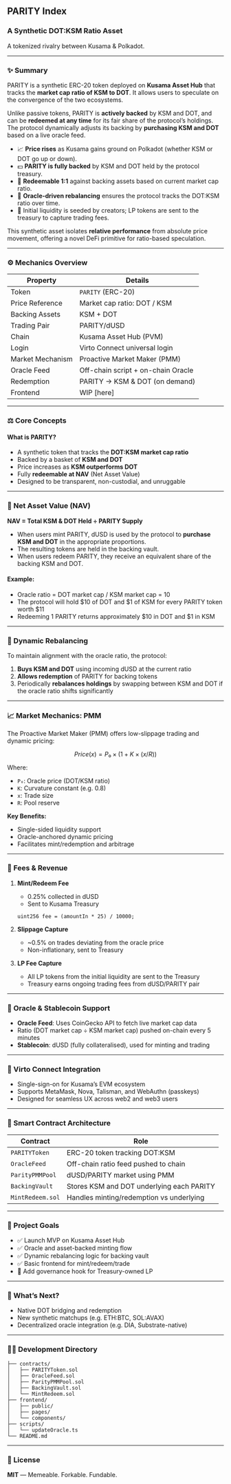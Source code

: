 ## PARITY Index

### A Synthetic DOT\:KSM Ratio Asset

A tokenized rivalry between Kusama & Polkadot.

---

### ✨ Summary

PARITY is a synthetic ERC-20 token deployed on **Kusama Asset Hub** that tracks the **market cap ratio of KSM to DOT**. It allows users to speculate on the convergence of the two ecosystems.

Unlike passive tokens, PARITY is **actively backed** by KSM and DOT, and can be **redeemed at any time** for its fair share of the protocol’s holdings. The protocol dynamically adjusts its backing by **purchasing KSM and DOT** based on a live oracle feed.

* 📈 **Price rises** as Kusama gains ground on Polkadot (whether KSM or DOT go up or down).
* 💵 **PARITY is fully backed** by KSM and DOT held by the protocol treasury.
* 🔁 **Redeemable 1:1** against backing assets based on current market cap ratio.
* 🧮 **Oracle-driven rebalancing** ensures the protocol tracks the DOT\:KSM ratio over time.
* 🧰 Initial liquidity is seeded by creators; LP tokens are sent to the treasury to capture trading fees.

This synthetic asset isolates **relative performance** from absolute price movement, offering a novel DeFi primitive for ratio-based speculation.

---

### ⚙️ Mechanics Overview

| Property         | Details                            |
| ---------------- | ---------------------------------- |
| Token            | `PARITY` (ERC-20)                  |
| Price Reference  | Market cap ratio: DOT / KSM        |
| Backing Assets   | KSM + DOT                          |
| Trading Pair     | PARITY/dUSD                        |
| Chain            | Kusama Asset Hub (PVM)             |
| Login            | Virto Connect universal login      |
| Market Mechanism | Proactive Market Maker (PMM)       |
| Oracle Feed      | Off-chain script + on-chain Oracle |
| Redemption       | PARITY → KSM & DOT (on demand)     |
| Frontend         | WIP \[here]                        |

---

### ⚖️ Core Concepts

#### What is PARITY?

* A synthetic token that tracks the **DOT\:KSM market cap ratio**
* Backed by a basket of **KSM and DOT**
* Price increases as **KSM outperforms DOT**
* Fully **redeemable at NAV** (Net Asset Value)
* Designed to be transparent, non-custodial, and unruggable

---

### 🧪 Net Asset Value (NAV)

**NAV = Total KSM & DOT Held ÷ PARITY Supply**

* When users mint PARITY, dUSD is used by the protocol to **purchase KSM and DOT** in the appropriate proportions.
* The resulting tokens are held in the backing vault.
* When users redeem PARITY, they receive an equivalent share of the backing KSM and DOT.

#### Example:

* Oracle ratio = DOT market cap / KSM market cap = 10
* The protocol will hold \$10 of DOT and \$1 of KSM for every PARITY token worth \$11
* Redeeming 1 PARITY returns approximately \$10 in DOT and \$1 in KSM

---

### 🔁 Dynamic Rebalancing

To maintain alignment with the oracle ratio, the protocol:

1. **Buys KSM and DOT** using incoming dUSD at the current ratio
2. **Allows redemption** of PARITY for backing tokens
3. Periodically **rebalances holdings** by swapping between KSM and DOT if the oracle ratio shifts significantly

---

### 📈 Market Mechanics: PMM

The Proactive Market Maker (PMM) offers low-slippage trading and dynamic pricing:

```math
Price(x) = P₀ × (1 + Κ × (x / R))
```

Where:

* `P₀`: Oracle price (DOT/KSM ratio)
* `Κ`: Curvature constant (e.g. 0.8)
* `x`: Trade size
* `R`: Pool reserve

**Key Benefits:**

* Single-sided liquidity support
* Oracle-anchored dynamic pricing
* Facilitates mint/redemption and arbitrage

---

### 💸 Fees & Revenue

1. **Mint/Redeem Fee**

   * 0.25% collected in dUSD
   * Sent to Kusama Treasury

   ```solidity
   uint256 fee = (amountIn * 25) / 10000;
   ```

2. **Slippage Capture**

   * \~0.5% on trades deviating from the oracle price
   * Non-inflationary, sent to Treasury

3. **LP Fee Capture**

   * All LP tokens from the initial liquidity are sent to the Treasury
   * Treasury earns ongoing trading fees from dUSD/PARITY pair

---

### 🔗 Oracle & Stablecoin Support

* **Oracle Feed**: Uses CoinGecko API to fetch live market cap data
* Ratio (DOT market cap ÷ KSM market cap) pushed on-chain every 5 minutes
* **Stablecoin**: dUSD (fully collateralised), used for minting and trading

---

### 🔐 Virto Connect Integration

* Single-sign-on for Kusama’s EVM ecosystem
* Supports MetaMask, Nova, Talisman, and WebAuthn (passkeys)
* Designed for seamless UX across web2 and web3 users

---

### 🧱 Smart Contract Architecture

| Contract         | Role                                      |
| ---------------- | ----------------------------------------- |
| `PARITYToken`    | ERC-20 token tracking DOT\:KSM            |
| `OracleFeed`     | Off-chain ratio feed pushed to chain      |
| `ParityPMMPool`  | dUSD/PARITY market using PMM              |
| `BackingVault`   | Stores KSM and DOT underlying each PARITY |
| `MintRedeem.sol` | Handles minting/redemption vs underlying  |

---

### 🧠 Project Goals

* ✅ Launch MVP on Kusama Asset Hub
* ✅ Oracle and asset-backed minting flow
* ✅ Dynamic rebalancing logic for backing vault
* ✅ Basic frontend for mint/redeem/trade
* 🚧 Add governance hook for Treasury-owned LP

---

### 🔮 What’s Next?

* Native DOT bridging and redemption
* New synthetic matchups (e.g. ETH\:BTC, SOL\:AVAX)
* Decentralized oracle integration (e.g. DIA, Substrate-native)

---

### 🧑‍💻 Development Directory

```
├── contracts/
│   ├── PARITYToken.sol
│   ├── OracleFeed.sol
│   ├── ParityPMMPool.sol
│   ├── BackingVault.sol
│   └── MintRedeem.sol
├── frontend/
│   ├── public/
│   ├── pages/
│   └── components/
├── scripts/
│   └── updateOracle.ts
└── README.md
```

---

### 📜 License

**MIT** — Memeable. Forkable. Fundable.







